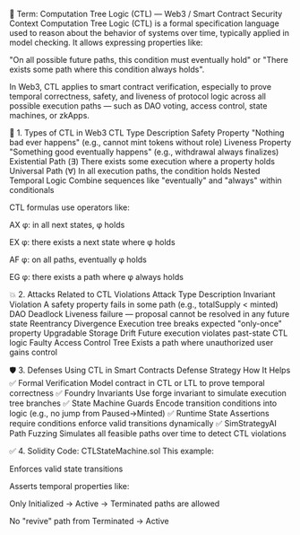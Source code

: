 🌲 Term: Computation Tree Logic (CTL) — Web3 / Smart Contract Security Context
Computation Tree Logic (CTL) is a formal specification language used to reason about the behavior of systems over time, typically applied in model checking. It allows expressing properties like:

"On all possible future paths, this condition must eventually hold" or
"There exists some path where this condition always holds".

In Web3, CTL applies to smart contract verification, especially to prove temporal correctness, safety, and liveness of protocol logic across all possible execution paths — such as DAO voting, access control, state machines, or zkApps.

📘 1. Types of CTL in Web3
CTL Type	Description
Safety Property	"Nothing bad ever happens" (e.g., cannot mint tokens without role)
Liveness Property	"Something good eventually happens" (e.g., withdrawal always finalizes)
Existential Path (∃)	There exists some execution where a property holds
Universal Path (∀)	In all execution paths, the condition holds
Nested Temporal Logic	Combine sequences like "eventually" and "always" within conditionals

CTL formulas use operators like:

AX φ: in all next states, φ holds

EX φ: there exists a next state where φ holds

AF φ: on all paths, eventually φ holds

EG φ: there exists a path where φ always holds

💥 2. Attacks Related to CTL Violations
Attack Type	Description
Invariant Violation	A safety property fails in some path (e.g., totalSupply < minted)
DAO Deadlock	Liveness failure — proposal cannot be resolved in any future state
Reentrancy Divergence	Execution tree breaks expected "only-once" property
Upgradable Storage Drift	Future execution violates past-state CTL logic
Faulty Access Control Tree	Exists a path where unauthorized user gains control

🛡️ 3. Defenses Using CTL in Smart Contracts
Defense Strategy	How It Helps
✅ Formal Verification	Model contract in CTL or LTL to prove temporal correctness
✅ Foundry Invariants	Use forge invariant to simulate execution tree branches
✅ State Machine Guards	Encode transition conditions into logic (e.g., no jump from Paused→Minted)
✅ Runtime State Assertions	require conditions enforce valid transitions dynamically
✅ SimStrategyAI Path Fuzzing	Simulates all feasible paths over time to detect CTL violations

✅ 4. Solidity Code: CTLStateMachine.sol
This example:

Enforces valid state transitions

Asserts temporal properties like:

Only Initialized → Active → Terminated paths are allowed

No "revive" path from Terminated → Active


